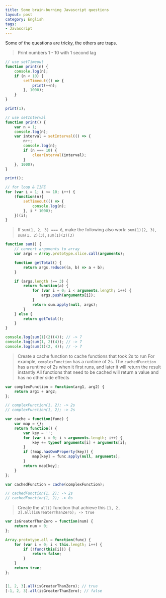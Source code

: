 ```yaml
---
title: Some brain-burning Javascript questions
layout: post
category: English
tags:
- Javascript
---
```


Some of the questions are tricky, the others are traps.

> Print numbers 1 - 10 with 1 second lag

```javascript
// use setTimeout
function print(n) {
    console.log(n);
    if (n < 10) {
        setTimeout(() => {
            print(++n);
        }, 1000);
    }
}

print(1);
```

```javascript
// use setInterval
function print() {
    var n = 1;
    console.log(n);
    var interval = setInterval(() => {
        n++;
        console.log(n);
        if (n === 10) {
            clearInterval(interval);
        }
    }, 1000);
}

print();
```

```javascript
// for loop & IIFE
for (var i = 1; i <= 10; i++) {
    (function(n){
        setTimeout(() => {
            console.log(n);
        }, i * 1000);
    })(i);
}
```

> If `sum(1, 2, 3) === 6`, make the following also work: `sum(1)(2, 3)`, `sum(1, 2)(3)`, `sum(1)(2)(3)`

```javascript
function sum() {
    // convert arguments to array
    var args = Array.prototype.slice.call(arguments);

    function getTotal() {
        return args.reduce((a, b) => a + b);
    }

    if (args.length !== 3) {
        return function(a) {
            for (var i = 0; i < arguments.length; i++) {
                args.push(arguments[i]);
            }
            return sum.apply(null, args);
        }
    } else {
        return getTotal();
    }
}

console.log(sum(1)(2)(4)); // -> 7
console.log(sum(1, 2)(4)); // -> 7
console.log(sum(1)(2, 4)); // -> 7
```

> Create a cache function to cache functions that took 2s to run
> For example, `complexFunction` has a runtime of 2s. The `cachedFunction` has a runtime of 2s when it first runs, and later it will return the result instantly
> All functions that need to be cached will return a value and has no other side effects

```javascript
var complexFunction = function(arg1, arg2) {
    return arg1 + arg2;
};

// complexFunction(1, 2); -> 2s
// complexFunction(1, 2); -> 2s

var cache = function(func) {
    var map = {};
    return function() {
        var key = '';
        for (var i = 0; i < arguments.length; i++) {
            key += typeof arguments[i] + arguments[i];
        }
        if (!map.hasOwnProperty(key)) {
            map[key] = func.apply(null, arguments);
        }
        return map[key];
    }
};

var cachedFunction = cache(complexFunction);

// cachedFunction(1, 2); -> 2s
// cachedFunction(1, 2); -> 0s

```

> Create the `all()` function that achieve this `[1, 2, 3].all(isGreaterThanZero); -> true`

```javascript
var isGreaterThanZero = function(num) {
    return num > 0;
};

Array.prototype.all = function(func) {
    for (var i = 0; i < this.length; i++) {
        if (!func(this[i])) {
            return false;
        }
    }
    return true;
};


[1, 2, 3].all(isGreaterThanZero); // true
[-1, 2, 3].all(isGreaterThanZero); // false
```
